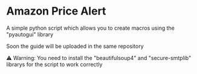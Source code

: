 # Amazon Price Alert
A simple python script which allows you to create macros using the "pyautogui" library

Soon the guide will be uploaded in the same repository

⚠ Warning: You need to install the "beautifulsoup4" and "secure-smtplib" librarys for the script to work correctly 
